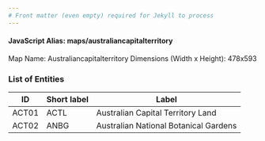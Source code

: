 ```yaml
---
# Front matter (even empty) required for Jekyll to process
---
```


#### JavaScript Alias: maps/australiancapitalterritory

Map Name: Australiancapitalterritory
Dimensions (Width x Height): 478x593

### List of Entities

| ID    | Short label | Label                                 |
| ----- | ----------- | ------------------------------------- |
| ACT01 | ACTL        | Australian Capital Territory Land     |
| ACT02 | ANBG        | Australian National Botanical Gardens |
